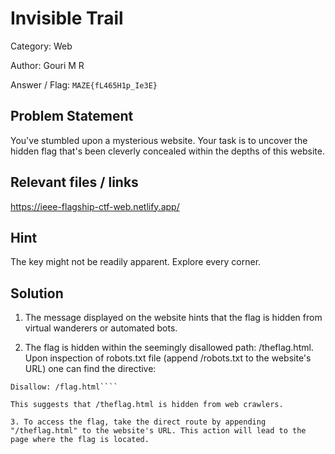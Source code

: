 # **Invisible Trail**

Category: Web

Author: Gouri M R

Answer / Flag: `MAZE{fL465H1p_Ie3E}`

## Problem Statement

You've stumbled upon a mysterious website. Your task is to uncover the hidden flag that's been cleverly concealed within the depths of this website.
## Relevant files / links

https://ieee-flagship-ctf-web.netlify.app/

## Hint

The key might not be readily apparent. Explore every corner.


## Solution

1. The message displayed on the website hints that the flag is hidden from virtual wanderers or automated bots.

2. The flag is hidden within the seemingly disallowed path: /theflag.html. Upon inspection of robots.txt file (append /robots.txt to the website's URL) one can find the directive:
````User-agent: *
Disallow: /flag.html````

This suggests that /theflag.html is hidden from web crawlers.

3. To access the flag, take the direct route by appending "/theflag.html" to the website's URL. This action will lead to the page where the flag is located.

